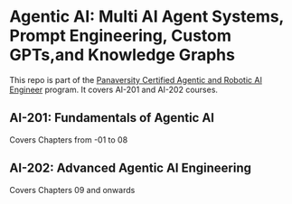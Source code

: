 # Agentic AI: Multi AI Agent Systems, Prompt Engineering, Custom GPTs,and Knowledge Graphs

This repo is part of the [Panaversity Certified Agentic and Robotic AI Engineer](https://docs.google.com/document/d/15usu1hkrrRLRjcq_3nCTT-0ljEcgiC44iSdvdqrCprk/edit?usp=sharing) program. It covers AI-201 and AI-202 courses.

## AI-201: Fundamentals of Agentic AI

Covers Chapters from -01 to 08

## AI-202: Advanced Agentic AI Engineering

Covers Chapters 09 and onwards

